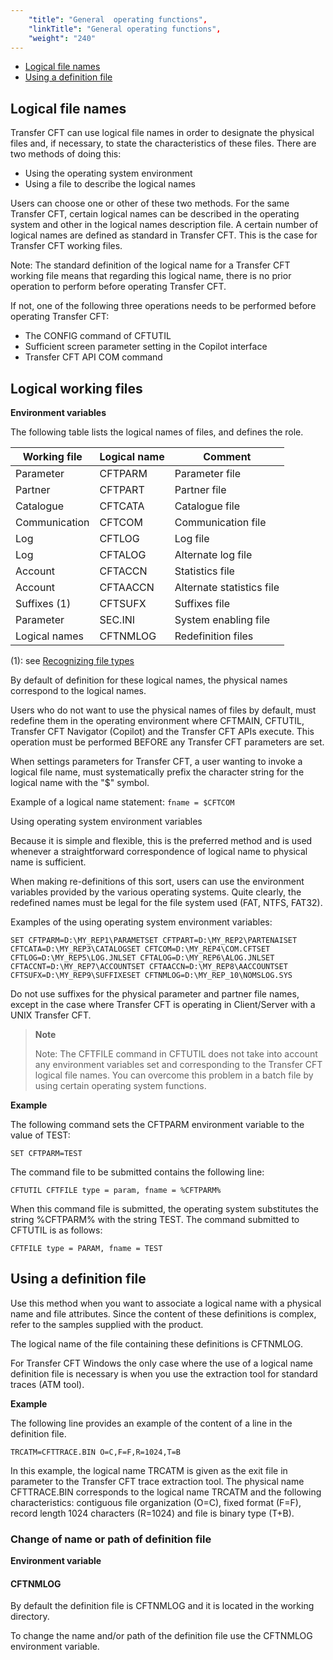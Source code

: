 ```yaml
---
    "title": "General  operating functions",
    "linkTitle": "General operating functions",
    "weight": "240"
---
```

-   [Logical
    file names](#Logical_file_names)
- [Using
    a definition file](#Using%20a%20definition%20file)

<span id="Logical_file_names"></span>

Logical file names
------------------

Transfer CFT can use logical file names in order to designate the physical
files and, if necessary, to state the characteristics of these files.
There are two methods of doing this:

- Using the operating
    system environment
- Using a file to
    describe the logical names

Users can choose one or other of these two methods. For the same Transfer
CFT, certain logical names can be described in the operating system and
other in the logical names description file. A certain number of logical
names are defined as standard in Transfer CFT. This is the case for Transfer
CFT working files.

Note: The standard definition of
the logical name for a Transfer CFT working file means that regarding
this logical name, there is no prior operation to perform before operating
Transfer CFT.

If not, one of the following three operations needs to be performed
before operating Transfer CFT:

- The CONFIG command
    of CFTUTIL
- Sufficient screen
    parameter setting in the Copilot interface
- Transfer CFT API
    COM command

Logical working files
---------------------

****Environment variables****

The following table lists the logical names of files, and
defines the role.


| Working file  | Logical name  | Comment  |
| --- | --- | --- |
| Parameter  | CFTPARM  | Parameter file  |
| Partner  | CFTPART  | Partner file  |
| Catalogue  | CFTCATA  | Catalogue file  |
| Communication  | CFTCOM  | Communication file  |
| Log  | CFTLOG | Log file  |
| Log  | CFTALOG | Alternate log file  |
| Account  | CFTACCN  | Statistics file  |
| Account  | CFTAACCN  | Alternate statistics file  |
| Suffixes (1)  | CFTSUFX  | Suffixes file  |
| Parameter  | SEC.INI  | System enabling file  |
| Logical names  | CFTNMLOG  | Redefinition files  |


(1): see [Recognizing file types](../file_management_functions)

By default of definition for these logical names, the physical names
correspond to the logical names.

Users who do not want to use the physical names of files by default,
must redefine them in the operating environment where CFTMAIN, CFTUTIL,
Transfer CFT Navigator (Copilot) and the Transfer CFT APIs execute. This operation must be performed
BEFORE any Transfer CFT parameters are set.

When settings parameters for Transfer CFT, a user wanting to invoke
a logical file name, must systematically prefix the character string for
the logical name with the "$" symbol.

Example of a logical name statement: `fname = $CFTCOM`

Using operating system environment variables

Because it is simple and flexible, this is the preferred method and
is used whenever a straightforward correspondence of logical name to physical
name is sufficient.

When making re-definitions of this sort, users can use the environment
variables provided by the various operating systems. Quite clearly, the
redefined names must be legal for the file system used (FAT, NTFS, FAT32).

Examples of the using operating system environment variables:

`SET CFTPARM=D:\MY_REP1\PARAMETSET CFTPART=D:\MY_REP2\PARTENAISET CFTCATA=D:\MY_REP3\CATALOGSET CFTCOM=D:\MY_REP4\COM.CFTSET CFTLOG=D:\MY_REP5\LOG.JNLSET CFTALOG=D:\MY_REP6\ALOG.JNLSET CFTACCNT=D:\MY_REP7\ACCOUNTSET CFTAACCN=D:\MY_REP8\AACCOUNTSET CFTSUFX=D:\MY_REP9\SUFFIXESET CFTNMLOG=D:\MY_REP_10\NOMSLOG.SYS`

Do not use suffixes for the physical
parameter and partner file names, except in the case where Transfer CFT
is operating in Client/Server with a UNIX Transfer CFT.

> **Note**
>
> Note: The CFTFILE command in CFTUTIL does not take into account any
> environment variables set and corresponding to the Transfer CFT logical
> file names. You can overcome this problem in a batch file by using
> certain operating system functions.

****Example****

The following command sets the CFTPARM environment variable
to the value of TEST:

`SET CFTPARM=TEST`

The command file to be submitted contains the following line:

`CFTUTIL CFTFILE type = param, fname = %CFTPARM%`

When this command file is submitted, the operating system substitutes
the string %CFTPARM% with the string TEST. The command submitted
to CFTUTIL is as follows:

`CFTFILE type = PARAM, fname = TEST`

<span id="Using a definition file"></span>

Using a definition file
-----------------------

Use this method when you want to associate a logical name
with a physical name and file attributes. Since the content of
these definitions is complex, refer to the samples
supplied with the product.

The logical name of the file containing these definitions is CFTNMLOG.

For Transfer CFT Windows the only case where the use of
a logical name definition file is necessary is when you use the extraction
tool for standard traces (ATM tool).

****Example****

The following line provides an example of the content of a line in the definition
file.

`TRCATM=CFTTRACE.BIN O=C,F=F,R=1024,T=B`

In this example, the logical name TRCATM is given as the exit
file in parameter to the Transfer CFT trace extraction tool. The physical
name CFTTRACE.BIN corresponds to the logical name TRCATM and the following
characteristics: contiguous file organization (O=C), fixed format (F=F),
record length 1024 characters (R=1024) and file is binary type (T+B).

### Change of name or path of definition file

****Environment variable****

#### CFTNMLOG

By default the definition file is CFTNMLOG and it is located
in the working directory.

To change the name and/or path of the definition file
use the CFTNMLOG environment variable.
